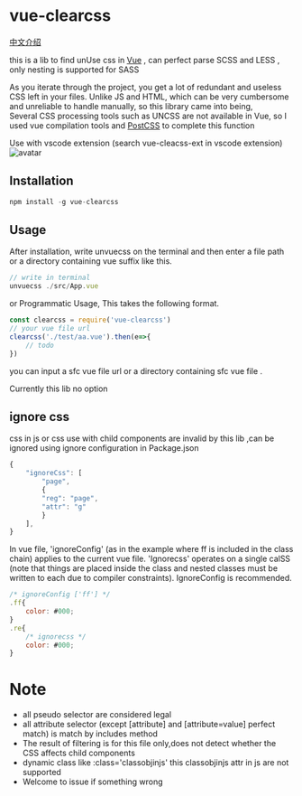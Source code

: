 # vue-clearcss
[中文介绍]

this is a lib to find unUse css in [Vue] , can perfect parse SCSS and LESS , only nesting is supported for SASS

As you iterate through the project, you get a lot of redundant and useless CSS left in your files. Unlike JS and HTML, which can be very cumbersome and unreliable to handle manually, so this library came into being,  
Several CSS processing tools such as UNCSS are not available in Vue, so I used vue compilation tools and [PostCSS] to complete this function

[Vue]: https://cn.vuejs.org/v2/guide/
[PostCSS]: https://github.com/postcss/postcss
[中文介绍]: https://github.com/qiaokeli111/vue-clearcss/blob/master/Readme-cn.md

Use with vscode extension (search vue-cleacss-ext in vscode extension)
![avatar](https://s3.bmp.ovh/imgs/2021/09/bfae04de325f707a.gif)
## Installation


```js
npm install -g vue-clearcss
```

## Usage

After installation, write unvuecss on the terminal and then enter a file path or a directory containing vue suffix like this.

```js
// write in terminal
unvuecss ./src/App.vue
```
or Programmatic Usage, This takes the following format.

```js
const clearcss = require('vue-clearcss')
// your vue file url
clearcss('./test/aa.vue').then(e=>{
    // todo
})
```
you can input a sfc vue file url or a directory containing sfc vue file .

Currently this lib no option  

## ignore css

css in js or css use with child components are invalid by this lib ,can be ignored using ignore configuration in Package.json

```js
{
    "ignoreCss": [
        "page",
        {
        "reg": "page",
        "attr": "g"
        }
    ],
}
```

In vue file, 'ignoreConfig' (as in the example where ff is included in the class chain) applies to the current vue file. 
'Ignorecss' operates on a single calSS (note that things are placed inside the class and nested classes must be written to each due to compiler constraints). IgnoreConfig is recommended. 

```js
/* ignoreConfig ['ff'] */
.ff{
    color: #000;
}
.re{
    /* ignorecss */
    color: #000;
}
```

# Note

* all pseudo selector are considered legal
* all attribute selector (except [attribute] and [attribute=value] perfect match) is match by includes method
* The result of filtering is for this file only,does not detect whether the CSS affects child components
* dynamic class like :class='classobjinjs' this classobjinjs attr in js are not supported
* Welcome to issue  if something wrong